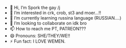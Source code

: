 - 👋 Hi, I’m Spork the gay /j
- 👀 I’m interested in crk, crob, st3 and moer...!!
- 🌱 I’m currently learning russina language (RUSSIAN....)
- 💞️ I’m looking to collaborate on idk bro
- 📫 How to reach me PT, PATREON???
- 😄 Pronouns: SHE/THEY/WE!!
- ⚡ Fun fact: I LOVE WEMEN.

<!---
windarchibald/windarchibald is a ✨ special ✨ repository because its `README.md` (this file) appears on your GitHub profile.
You can click the Preview link to take a look at your changes.
--->
